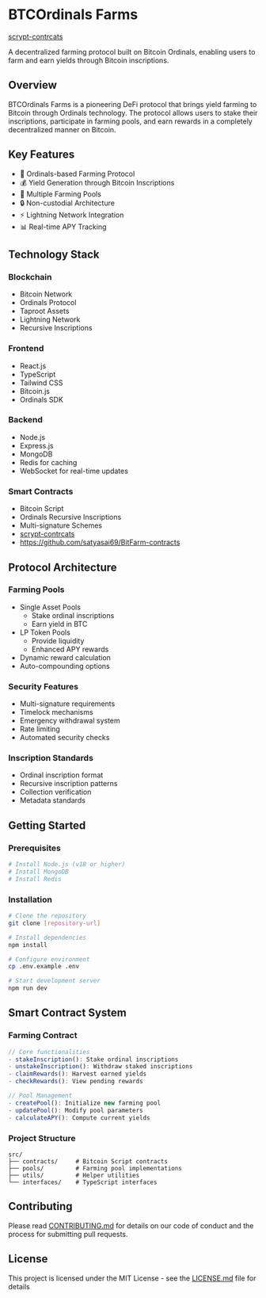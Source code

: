 
# BTCOrdinals Farms


[scrypt-contrcats](https://github.com/satyasai69/BitFarm-contracts)

A decentralized farming protocol built on Bitcoin Ordinals, enabling users to farm and earn yields through Bitcoin inscriptions.

## Overview

BTCOrdinals Farms is a pioneering DeFi protocol that brings yield farming to Bitcoin through Ordinals technology. The protocol allows users to stake their inscriptions, participate in farming pools, and earn rewards in a completely decentralized manner on Bitcoin.

## Key Features

- 🌾 Ordinals-based Farming Protocol
- 💰 Yield Generation through Bitcoin Inscriptions
- 🏦 Multiple Farming Pools
- 🔒 Non-custodial Architecture
- ⚡ Lightning Network Integration
- 📊 Real-time APY Tracking

## Technology Stack

### Blockchain
- Bitcoin Network
- Ordinals Protocol
- Taproot Assets
- Lightning Network
- Recursive Inscriptions

### Frontend
- React.js
- TypeScript
- Tailwind CSS
- Bitcoin.js
- Ordinals SDK

### Backend
- Node.js
- Express.js
- MongoDB
- Redis for caching
- WebSocket for real-time updates

### Smart Contracts
- Bitcoin Script
- Ordinals Recursive Inscriptions
- Multi-signature Schemes
- [scrypt-contrcats](https://github.com/satyasai69/BitFarm-contracts)
- https://github.com/satyasai69/BitFarm-contracts

## Protocol Architecture

### Farming Pools
- Single Asset Pools
  - Stake ordinal inscriptions
  - Earn yield in BTC
- LP Token Pools
  - Provide liquidity
  - Enhanced APY rewards
- Dynamic reward calculation
- Auto-compounding options

### Security Features
- Multi-signature requirements
- Timelock mechanisms
- Emergency withdrawal system
- Rate limiting
- Automated security checks

### Inscription Standards
- Ordinal inscription format
- Recursive inscription patterns
- Collection verification
- Metadata standards

## Getting Started

### Prerequisites
```bash
# Install Node.js (v18 or higher)
# Install MongoDB
# Install Redis
```

### Installation
```bash
# Clone the repository
git clone [repository-url]

# Install dependencies
npm install

# Configure environment
cp .env.example .env

# Start development server
npm run dev
```

## Smart Contract System

### Farming Contract
```typescript
// Core functionalities
- stakeInscription(): Stake ordinal inscriptions
- unstakeInscription(): Withdraw staked inscriptions
- claimRewards(): Harvest earned yields
- checkRewards(): View pending rewards

// Pool Management
- createPool(): Initialize new farming pool
- updatePool(): Modify pool parameters
- calculateAPY(): Compute current yields
```

### Project Structure
```
src/
├── contracts/     # Bitcoin Script contracts
├── pools/         # Farming pool implementations
├── utils/         # Helper utilities
└── interfaces/    # TypeScript interfaces
```

## Contributing

Please read [CONTRIBUTING.md](CONTRIBUTING.md) for details on our code of conduct and the process for submitting pull requests.

## License

This project is licensed under the MIT License - see the [LICENSE.md](LICENSE.md) file for details
